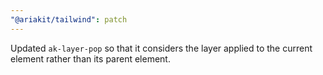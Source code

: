 ```yaml
---
"@ariakit/tailwind": patch
---
```


Updated `ak-layer-pop` so that it considers the layer applied to the current element rather than its parent element.

